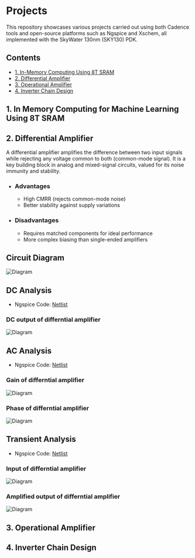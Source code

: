 # Projects
This repository showcases various projects carried out using both Cadence tools and open-source platforms such as Ngspice and Xschem, all implemented with the SkyWater 130nm (SKY130) PDK.
## Contents
- [1. In-Memory Computing Using 8T SRAM](#1-in-memory-computing-for-machine-learning-using-8t-sram)
- [2. Differential Amplifier](#2-Differential-Amplifier)
- [3. Operational Amplifier](#3-Operational-Amplifier)
- [4. Inverter Chain Design](#4-Inverter-Chain-Design)

## 1. In Memory Computing for Machine Learning Using 8T SRAM

## 2. Differential Amplifier
A differential amplifier amplifies the difference between two input signals while rejecting any voltage common to both (common-mode signal). It is a key building block in analog and mixed-signal circuits, valued for its noise immunity and stability.
- ### Advantages
  - High CMRR (rejects common-mode noise)
  - Better stability against supply variations
- ### Disadvantages
  - Requires matched components for ideal performance
  - More complex biasing than single-ended amplifiers
## Circuit Diagram
![Diagram](docs/ckt_dia_differ_amp.jpeg)

## DC Analysis
- Ngspice Code: [Netlist](netlist/Diff_Amp/DC_Analysis.sp)
### DC output of differntial amplifier
![Diagram](docs/DC_diff.png)

## AC Analysis
- Ngspice Code: [Netlist](netlist/Diff_Amp/AC_Analysis.sp)
### Gain of differntial amplifier
![Diagram](docs/gain_diff.png)
### Phase of differntial amplifier
![Diagram](docs/phase_differ.png)

## Transient Analysis
- Ngspice Code: [Netlist](netlist/Diff_Amp/Tran_Analysis.sp)
### Input of differntial amplifier
![Diagram](docs/ip_ac_differ.png)
### Amplified output of differntial amplifier
![Diagram](docs/op_ac_differn.png)

## 3. Operational Amplifier
## 4. Inverter Chain Design
